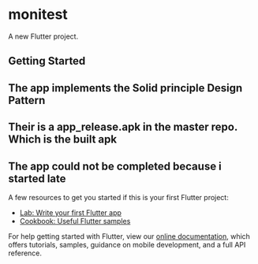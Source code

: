 # monitest

A new Flutter project.

## Getting Started

## The app implements the Solid principle Design Pattern 

## Their is a app_release.apk in the master repo.  Which is the built apk


## The app could not be completed because i started late 

A few resources to get you started if this is your first Flutter project:

- [Lab: Write your first Flutter app](https://flutter.dev/docs/get-started/codelab)
- [Cookbook: Useful Flutter samples](https://flutter.dev/docs/cookbook)

For help getting started with Flutter, view our
[online documentation](https://flutter.dev/docs), which offers tutorials,
samples, guidance on mobile development, and a full API reference.
